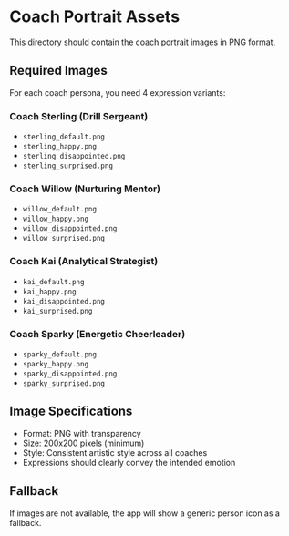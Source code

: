 # Coach Portrait Assets

This directory should contain the coach portrait images in PNG format.

## Required Images

For each coach persona, you need 4 expression variants:

### Coach Sterling (Drill Sergeant)
- `sterling_default.png`
- `sterling_happy.png`
- `sterling_disappointed.png`
- `sterling_surprised.png`

### Coach Willow (Nurturing Mentor)
- `willow_default.png`
- `willow_happy.png`
- `willow_disappointed.png`
- `willow_surprised.png`

### Coach Kai (Analytical Strategist)
- `kai_default.png`
- `kai_happy.png`
- `kai_disappointed.png`
- `kai_surprised.png`

### Coach Sparky (Energetic Cheerleader)
- `sparky_default.png`
- `sparky_happy.png`
- `sparky_disappointed.png`
- `sparky_surprised.png`

## Image Specifications
- Format: PNG with transparency
- Size: 200x200 pixels (minimum)
- Style: Consistent artistic style across all coaches
- Expressions should clearly convey the intended emotion

## Fallback
If images are not available, the app will show a generic person icon as a fallback.